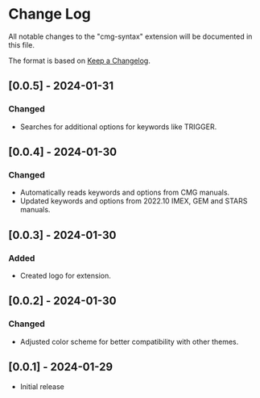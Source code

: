 # Change Log

All notable changes to the "cmg-syntax" extension will be documented in this file.

The format is based on [Keep a Changelog](https://keepachangelog.com/en/1.0.0/).

## [0.0.5] - 2024-01-31

### Changed

- Searches for additional options for keywords like TRIGGER.

## [0.0.4] - 2024-01-30

### Changed

- Automatically reads keywords and options from CMG manuals.
- Updated keywords and options from 2022.10 IMEX, GEM and STARS manuals.

## [0.0.3] - 2024-01-30

### Added

- Created logo for extension.

## [0.0.2] - 2024-01-30

### Changed

- Adjusted color scheme for better compatibility with other themes.

## [0.0.1] - 2024-01-29

- Initial release